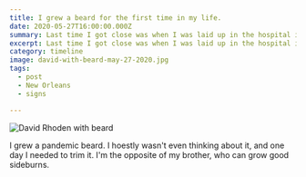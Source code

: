 ```yaml
---
title: I grew a beard for the first time in my life.
date: 2020-05-27T16:00:00.000Z
summary: Last time I got close was when I was laid up in the hospital in college.
excerpt: Last time I got close was when I was laid up in the hospital in college.
category: timeline
image: david-with-beard-may-27-2020.jpg
tags:
  - post
  - New Orleans
  - signs

---
```


![David Rhoden with beard](/static/img/timeline/david-with-beard-may-27-2020.jpg "David Rhoden with beard.")

I grew a pandemic beard. I hoestly wasn't even thinking about it, and one day I needed to trim it. I'm the opposite of my brother, who can grow good sideburns. 
